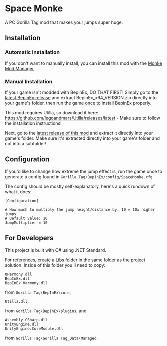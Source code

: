 # Space Monke

A PC Gorilla Tag mod that makes your jumps super huge.
## Installation

### Automatic installation
If you don't want to manually install, you can install this mod with the [Monke Mod Manager](https://github.com/DeadlyKitten/MonkeModManager/releases/latest)
### Manual Installation

If your game isn't modded with BepinEx, DO THAT FIRST! Simply go to the [latest BepinEx release](https://github.com/BepInEx/BepInEx/releases) and extract BepinEx_x64_VERSION.zip directly into your game's folder, then run the game once to install BepinEx properly.

This mod requires Utilla, so download it here: https://github.com/legoandmars/Utilla/releases/latest - Make sure to follow the installation instructions!

Next, go to the [latest release of this mod](https://github.com/legoandmars/SpaceMonke/releases/latest) and extract it directly into your game's folder. Make sure it's extracted directly into your game's folder and not into a subfolder!

## Configuration

If you'd like to change how extreme the jump effect is, run the game once to generate a config found in `Gorilla Tag/BepInEx/config/SpaceMonke.cfg`

The config should be mostly self-explanatory, here's a quick rundown of what it does:
```
[Configuration]

# How much to multiply the jump height/distance by. 10 = 10x higher jumps
# Default value: 10
JumpMultiplier = 10
```

## For Developers
This project is built with C# using .NET Standard.

For references, create a Libs folder in the same folder as the project solution. Inside of this folder you'll need to copy:

```
0Harmony.dll
BepInEx.dll
BepInEx.Harmony.dll
``` 
from `Gorilla Tag\BepInEx\core`,
```
Utilla.dll
``` 
from `Gorilla Tag\BepInEx\plugins`, and
```
Assembly-CSharp.dll
UnityEngine.dll
UnityEngine.CoreModule.dll
``` 
from `Gorilla Tag\Gorilla Tag_Data\Managed`.
